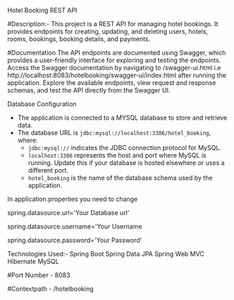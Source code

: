 
Hotel Booking REST API

#Description:-
This project is a REST API for managing hotel bookings. It provides endpoints for creating, updating, and deleting users, hotels, rooms, bookings, booking details, and payments.

#Documentation
The API endpoints are documented using Swagger, which provides a user-friendly interface for exploring and testing the endpoints.
Access the Swagger documentation by navigating to /swagger-ui.html i.e http://localhost:8083/hotelbooking/swagger-ui/index.html after running the application.
Explore the available endpoints, view request and response schemas, and test the API directly from the Swagger UI.

Database Configuration
- The application is connected to a MYSQL database to store and retrieve data.
- The database URL is `jdbc:mysql://localhost:3306/hotel_booking`, where:
  - `jdbc:mysql://` indicates the JDBC connection protocol for MySQL.
  - `localhost:3306` represents the host and port where MySQL is running. Update this if your database is hosted elsewhere or uses a different port.
  - `hotel_booking` is the name of the database schema used by the application.


In application.properties you need to change 

spring.datasource.url='Your Database url'

spring.datasource.username='Your Username

spring.datasource.password='Your Password'

Technologies Used:-
Spring Boot
Spring Data JPA
Spring Web MVC
Hibernate
MySQL 



#Port Number - 8083

#Contextpath - /hotelbooking
